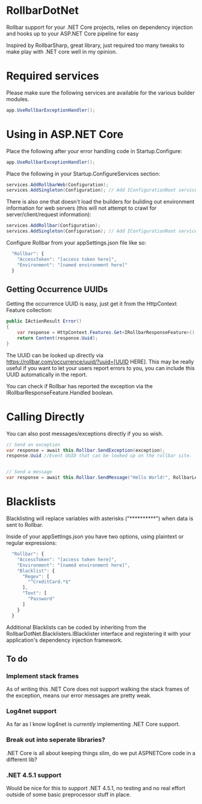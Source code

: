 ﻿# RollbarDotNet

Rollbar support for your .NET Core projects, relies on dependency injection and hooks up to your ASP.NET Core pipeline for easy 

Inspired by RollbarSharp, great library, just required too many tweaks to make play with .NET core well in my opinion.

# Required services

Please make sure the following services are available for the various builder modules.

``` csharp
app.UseRollbarExceptionHandler();
```

# Using in ASP.NET Core

Place the following after your error handling code in Startup.Configure:

``` csharp
app.UseRollbarExceptionHandler();
```

Place the following in your Startup.ConfigureServices section:

``` csharp
services.AddRollbarWeb(Configuration);
services.AddSingleton(Configuration); // Add IConfigurationRoot service.
```

There is also one that doesn't load the builders for building out environment information for web servers (this will not attempt to crawl for server/client/request information):

``` csharp
services.AddRollbar(Configuration);
services.AddSingleton(Configuration); // Add IConfigurationRoot service.
```

Configure Rollbar from your appSettings.json file like so:

``` javascript
  "Rollbar": {
    "AccessToken": "[access token here]",
    "Environment": "[named environment here]"
  }
```

## Getting Occurrence UUIDs

Getting the occurrence UUID is easy, just get it from the HttpContext Feature collection:

``` csharp
public IActionResult Error()
{
    var response = HttpContext.Features.Get<IRollbarResponseFeature>();
    return Content(response.Uuid);
}
```

The UUID can be looked up directly via https://rollbar.com/occurrence/uuid/?uuid=[UUID HERE]. This may be really useful if you want to let your users report errors to you, you can include this UUID automatically in the report.

You can check if Rollbar has reported the exception via the IRollbarResponseFeature.Handled boolean.

# Calling Directly

You can also post messages/exceptions directly if you so wish.

``` csharp
// Send an exception
var response = await this.Rollbar.SendException(exception);
response.Uuid //Event UUID that can be looked up on the rollbar site.


// Send a message
var response = await this.Rollbar.SendMessage("Hello World!", RollbarLevels.Message);
```

# Blacklists

Blacklisting will replace variables with asterisks ("**********") when data is sent to Rollbar.

Inside of your appSettings.json you have two options, using plaintext or regular expressions:

``` javascript
  "Rollbar": {
    "AccessToken": "[access token here]",
    "Environment": "[named environment here]",
    "Blacklist": {
      "Regex": [
        "^CreditCard.*$"
      ],
      "Text": [
        "Password"
      ]
    }
  }
```

Additional Blacklists can be coded by inheriting from the RollbarDotNet.Blacklisters.IBlacklister interface and registering it with your application's dependency injection framework. 


## To do

### Implement stack frames

As of writing this .NET Core does not support walking the stack frames of the exception, means our error messages are pretty weak.

### Log4net support

As far as I know log4net is _currently_ implementing .NET Core support.

### Break out into seperate libraries?

.NET Core is all about keeping things slim, do we put ASPNETCore code in a different lib?

### .NET 4.5.1 support

Would be nice for this to support .NET 4.5.1, no testing and no real effort outside of some basic preprocessor stuff in place.